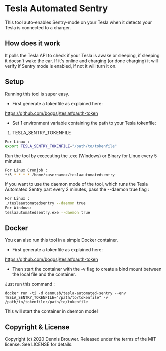 # Tesla Automated Sentry

This tool auto-enables Sentry-mode on your Tesla when it detects your Tesla is connected to a charger.

## How does it work
It polls the Tesla API to check if your Tesla is awake or sleeping, if sleeping it doesn't wake the car. If it's online and charging (or done charging) it will verify if Sentry mode is enabled, if not it will turn it on.

## Setup
Running this tool is super easy. 

- First generate a tokenfile as explained here:

https://github.com/bogosj/tesla#oauth-token

- Set 1 environment variable containing the path to your Tesla tokenfile: 

1. TESLA_SENTRY_TOKENFILE

```bash
For Linux : 
export TESLA_SENTRY_TOKENFILE="/path/to/tokenfile"
```

Run the tool by excecuting the .exe (Windows) or Binary for Linux every 5 minutes.

```bash
For Linux Cronjob : 
*/5 * * * * /home/<username>/teslaautomatedsentry
```

If you want to use the daemon mode of the tool, which runs the Tesla Automated Sentry part every 2 minutes, pass the --daemon true flag : 

```bash
For Linux : 
./teslaautomatedsentry --daemon true
For Windows:
teslaautomatedsentry.exe --daemon true
```

## Docker
You can also run this tool in a simple Docker container.

- First generate a tokenfile as explained here:

https://github.com/bogosj/tesla#oauth-token

- Then start the container with the -v flag to create a bind mount between the local file and the container.

Just run this command : 
```
docker run -ti -d dennusb/tesla-automated-sentry --env TESLA_SENTRY_TOKENFILE="/path/to/tokenfile" -v /path/to/tokenfile:/path/to/tokenfile
```
This will start the container in daemon mode!

## Copyright & License

Copyright (c) 2020 Dennis Brouwer. Released under the terms of the MIT license. See LICENSE for details.